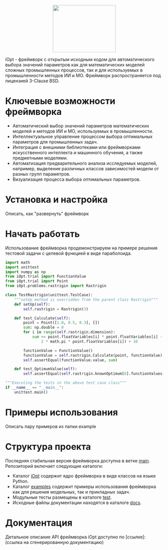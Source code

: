 <p align="center">
  <img src="https://github.com/UNN-ITMM-Software/iOpt/blob/main/docs/iOpt_logo.png" width="200" height="150"/>
</p>

iOpt - фреймворк с открытым исходным кодом для автоматического выбора значений параметров как для математических моделей сложных промышленных процессов, так и для используемых в промышленности методов ИИ и МО. Фреймворк распространяется под лицензией 3-Clause BSD.

# Ключевые возможности фреймворка
- Автоматический выбор значений параметров математических моделей и методов ИИ и МО, используемых в промышленности.
- Интеллектуальное управление процессом выбора оптимальных параметров для промышленных задач.
- Интеграция с внешними библиотеками или фреймворками искусственного интеллекта и машинного обучения, а также предметными моделями.
- Автоматизация предварительного анализа исследуемых моделей, например, выделение различных классов зависимостей модели от разных групп параметров.
- Визуализация процесса выбора оптимальных параметров.

# Установка и настройка

Описать, как "развернуть" фреймворк

# Начать работать

Использование фреймворка продемонстрируем на примере решения тестовой задачи с целевой функцией в виде параболоида.

```python
import math
import unittest
import numpy as np
from iOpt.trial import FunctionValue
from iOpt.trial import Point
from iOpt.problems.rastrigin import Rastrigin

class TestRastrigin(unittest.TestCase):
    """setUp method is overridden from the parent class Rastrigin"""
    def setUp(self):
        self.rastrigin = Rastrigin(3)

    def test_Calculate(self):
        point = Point([1.0, 0.5, 0.3], [])
        sum: np.double = 0
        for i in range(self.rastrigin.dimension):
            sum += point.floatVariables[i] * point.floatVariables[i] - 10 * math.cos(
                2 * math.pi * point.floatVariables[i]) + 10

        functionValue = FunctionValue()
        functionValue = self.rastrigin.Calculate(point, functionValue)
        self.assertEqual(functionValue.value, sum)

    def test_OptimumValue(self):
        self.assertEqual(self.rastrigin.knownOptimum[0].functionValues[0].value, 0.0)

"""Executing the tests in the above test case class"""
if __name__ == "__main__":
    unittest.main()
```

# Примеры использования

Описать пару примеров из папки example

# Структура проекта

Последняя стабильная версия фреймворка доступна в ветке [main](https://github.com/UNN-ITMM-Software/iOpt/tree/main).
Репозиторий включает следующие каталоги:
- Каталог [iOpt](https://github.com/UNN-ITMM-Software/iOpt/tree/main/iOpt) содержит ядро фреймворка в виде  классов на языке Python.
- Каталог [examples](https://github.com/UNN-ITMM-Software/iOpt/tree/main/examples) содержит примеры использования фреймворка как для решения модельных, так и прикладных задач.
- Модульные тесты размещены в каталоге [test](https://github.com/UNN-ITMM-Software/iOpt/tree/main/test).
- Исходные файлы документации находятся в каталоге [docs](https://github.com/UNN-ITMM-Software/iOpt/tree/main/docs).

# Документация

Детальное описание API фреймворка iOpt доступно по [ссылке]: (ссылка на сгенерированную документацию)
